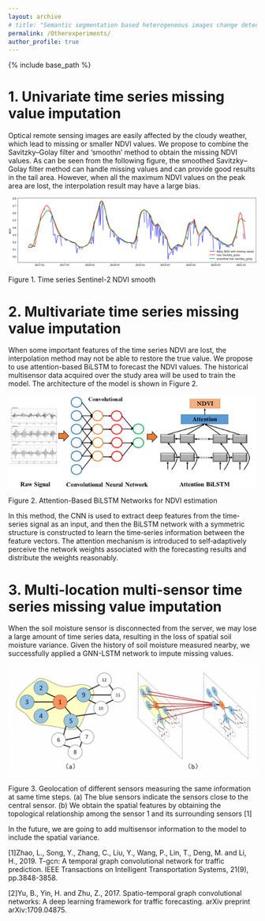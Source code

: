 ```yaml
---
layout: archive
# title: "Semantic segmentation based heterogeneous images change detection"
permalink: /Otherexperiments/
author_profile: true
---
```



{% include base_path %}

# 1. Univariate time series missing value imputation

Optical remote sensing images are easily affected by the cloudy weather, which lead to missing or smaller NDVI values. We propose to combine the Savitzky–Golay filter and ‘smoothn’ method to obtain the missing NDVI values.  As can be seen from the following figure,  the smoothed Savitzky–Golay filter method can handle missing values and can provide good results in the tail area. However, when all the maximum NDVI values on the peak area are lost, the interpolation result may have a large bias.

![S2NDVI_smooth](/images/S2NDVI_smooth.png)

Figure 1. Time series Sentinel-2 NDVI smooth


# 2. Multivariate time series missing value imputation

When some important features of the time series NDVI are lost, the interpolation method may not be able to restore the true value. We propose to use attention-based BiLSTM to forecast the NDVI values. The historical multisensor data acquired over the study area will be used to train the model. The architecture of the model is shown in Figure 2.

![Attention_BiLSTM](/images/Attention_BiLSTM.png)

Figure 2. Attention-Based BiLSTM Networks for NDVI estimation

In this method, the CNN is used to extract deep features from the time‐series signal as an input, and then the BiLSTM network with a symmetric structure is constructed to learn the time‐series information between the feature vectors. The attention mechanism is introduced to self‐adaptively perceive the network weights associated with the forecasting results and distribute the weights reasonably. 

# 3. Multi-location multi-sensor time series missing value imputation

When the soil moisture sensor is disconnected from the server, we may lose a large amount of time series data, resulting in the loss of spatial soil moisture variance. Given the history of soil moisture measured nearby, we successfully applied a GNN-LSTM network to impute missing values.

![Attention_BiLSTM](/images/GNN_flowchart.png)

Figure 3. Geolocation of different sensors measuring the same information at same time steps. 
(a) The blue sensors indicate the sensors close to the central sensor. (b) We obtain the spatial features by
obtaining the topological relationship among the sensor 1 and its surrounding sensors [1]

In the future, we are going to add multisensor information to the model to include the spatial variance.

[1]Zhao, L., Song, Y., Zhang, C., Liu, Y., Wang, P., Lin, T., Deng, M. and Li, H., 2019. T-gcn: A temporal graph convolutional network for traffic prediction. IEEE Transactions on Intelligent Transportation Systems, 21(9), pp.3848-3858.

[2]Yu, B., Yin, H. and Zhu, Z., 2017. Spatio-temporal graph convolutional networks: A deep learning framework for traffic forecasting. arXiv preprint arXiv:1709.04875.
